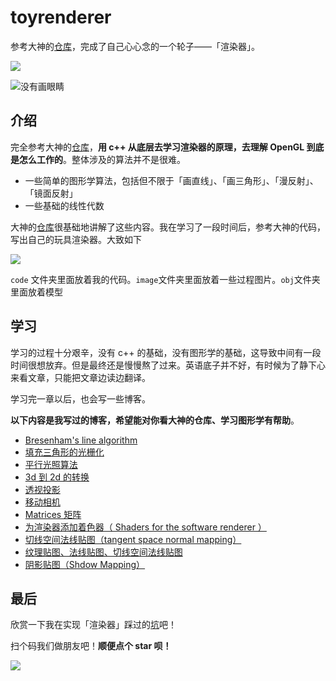 # toyrenderer

参考大神的[仓库](https://github.com/ssloy/tinyrenderer/tree/1cce85258d1f1cf75fd10fe4d62ebfdb669f8cf9)，完成了自己心心念的一个轮子——「渲染器」。



![](https://github.com/TensShinet/toyrenderer/blob/master/image/final1.png?raw=true)



![没有画眼睛](https://github.com/TensShinet/toyrenderer/blob/master/image/final.png?raw=true)







## 介绍

完全参考大神的[仓库](https://github.com/ssloy/tinyrenderer/tree/1cce85258d1f1cf75fd10fe4d62ebfdb669f8cf9)，**用 c++ 从底层去学习渲染器的原理，去理解 OpenGL 到底是怎么工作的**。整体涉及的算法并不是很难。

+ 一些简单的图形学算法，包括但不限于「画直线」、「画三角形」、「漫反射」、「镜面反射」
+ 一些基础的线性代数

大神的[仓库](https://github.com/ssloy/tinyrenderer/tree/1cce85258d1f1cf75fd10fe4d62ebfdb669f8cf9)很基础地讲解了这些内容。我在学习了一段时间后，参考大神的代码，写出自己的玩具渲染器。大致如下

![](https://github.com/TensShinet/toyrenderer/blob/master/image/toyrenderer.png?raw=true)





`code` 文件夹里面放着我的代码。`image`文件夹里面放着一些过程图片。`obj`文件夹里面放着模型

## 学习

学习的过程十分艰辛，没有 c++ 的基础，没有图形学的基础，这导致中间有一段时间很想放弃。但是最终还是慢慢熬了过来。英语底子并不好，有时候为了静下心来看文章，只能把文章边读边翻译。



学习完一章以后，也会写一些博客。



**以下内容是我写过的博客，希望能对你看大神的仓库、学习图形学有帮助**。



+ [Bresenham's line algorithm](https://www.jianshu.com/p/fc237110d9d4)
+ [填充三角形的光栅化](https://www.jianshu.com/p/d80182fa8ffd)
+ [平行光照算法](https://www.jianshu.com/p/f9ccf2ec4ceb)
+ [3d 到 2d 的转换](https://www.jianshu.com/p/9a4d89ba19c5)
+ [透视投影](https://www.jianshu.com/p/61cdcba18832)
+ [移动相机](https://www.jianshu.com/p/e2fc2f52ce91)
+ [Matrices 矩阵](https://www.jianshu.com/p/9f8422b5bf5f)
+ [为渲染器添加着色器（ Shaders for the software renderer ）](https://www.jianshu.com/p/b54e8971f715)
+ [切线空间法线贴图（tangent space normal mapping）](https://www.jianshu.com/p/a41f4e06aa00)
+ [纹理贴图、法线贴图、切线空间法线贴图](https://www.jianshu.com/p/5bdb7bbdfa6c)
+ [阴影贴图（Shdow Mapping）](https://www.jianshu.com/p/a561c0b1565f)



## 最后

欣赏一下我在实现「渲染器」踩过的[坑](https://github.com/TensShinet/toyrenderer/tree/master/image)吧！



扫个码我们做朋友吧！**顺便点个 star 呗！**

![](https://github.com/TensShinet/learn_statistical-learning-method/blob/master/images/wx.png?raw=true)







